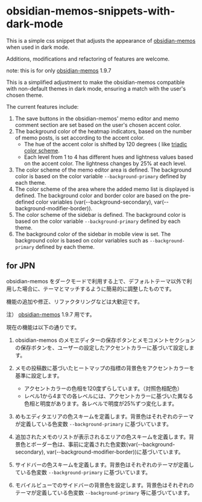 # obsidian-memos-snippets-with-dark-mode
This is a simple css snippet that adjusts the appearance of [obsidian-memos](https://github.com/Quorafind/Obsidian-Memos) when used in dark mode. 

Additions, modifications and refactoring of features are welcome.

note: this is for only [obsidian-memos](https://github.com/Quorafind/Obsidian-Memos) 1.9.7 

This is a simplified adjustment to make the obsidian-memos compatible with non-default themes in dark mode, ensuring a match with the user's chosen theme.

The current features include:

1. The save buttons in the obsidian-memos' memo editor and memo comment section are set based on the user's chosen accent color.
2. The background color of the heatmap indicators, based on the number of memo posts, is set according to the accent color.
    - The hue of the accent color is shifted by 120 degrees ( like [triadic color scheme](https://www.homedit.com/colors/color-theory/triadic-color-scheme/).
    - Each level from 1 to 4 has different hues and lightness values based on the accent color. The lightness changes by 25% at each level.
3. The color scheme of the memo editor area is defined. The background color is based on the color variable `--background-primary` defined by each theme.
4. The color scheme of the area where the added memo list is displayed is defined. The background color and border color are based on the pre-defined color variables (var(--background-secondary), var(--background-modifier-border)).
5. The color scheme of the sidebar is defined. The background color is based on the color variable `--background-primary` defined by each theme.
6. The background color of the sidebar in mobile view is set. The background color is based on color variables such as `--background-primary` defined by each theme.

## for JPN

obsidian-memos をダークモードで利用する上で、デフォルトテーマ以外で利用した場合に、テーマとマッチするように簡易的に調整したものです。

機能の追加や修正、リファクタリングなどは大歓迎です。

注） [obsidian-memos](https://github.com/Quorafind/Obsidian-Memos) 1.9.7 用です。



現在の機能は以下の通りです。

1. obsidian-memos のメモエディターの保存ボタンとメモコメントセクションの保存ボタンを、ユーザーの設定したアクセントカラーに基づいて設定します。　
2. メモの投稿数に基づいたヒートマップの指標の背景色をアクセントカラーを基準に設定します。
    - アクセントカラーの色相を120度ずらしています。（対照色相配色）
    - レベル1から4までの各レベルには、アクセントカラーに基づいた異なる色相と明度があります。各レベルで明度が25%ずつ変化します。
3. めもエディタエリアの色スキームを定義します。背景色はそれぞれのテーマが定義している色変数 `--background-primary` に基づいています。

4. 追加されたメモのリストが表示されるエリアの色スキームを定義します。背景色とボーダー色は、事前に定義された色変数(var(--background-secondary), var(--background-modifier-border))に基づいています。

5. サイドバーの色スキームを定義します。背景色はそれぞれのテーマが定義している色変数 `--background-primary` に基づいています。

6. モバイルビューでのサイドバーの背景色を設定します。背景色はそれぞれのテーマが定義している色変数 `--background-primary` 等に基づいています。
